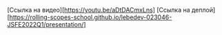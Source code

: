 [Ссылка на видео][https://youtu.be/aDtDACmxLns]
[Ссылка на деплой][https://rolling-scopes-school.github.io/lebedev-023046-JSFE2022Q1/presentation/]
